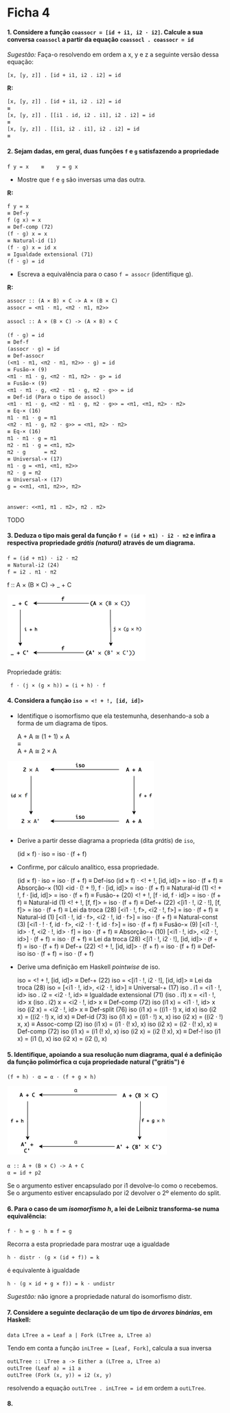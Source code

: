 Ficha 4
=====================

#### 1. Considere a função `coassocr = [id + i1, i2 · i2]`. Calcule a sua conversa `coassocl` a partir da equação `coassocl . coassocr = id`

*Sugestão:* Faça-o resolvendo em ordem a x, y e z a seguinte versão dessa equação:

    [x, [y, z]] . [id + i1, i2 . i2] = id

**R:**

    [x, [y, z]] . [id + i1, i2 . i2] = id
    ≡ 
    [x, [y, z]] . [[i1 . id, i2 . i1], i2 . i2] = id
    ≡ 
    [x, [y, z]] . [[i1, i2 . i1], i2 . i2] = id
    ≡ 

#### 2. Sejam dadas, em geral, duas funções `f` e `g` satisfazendo a propriedade

    f y = x    ≡    y = g x

* Mostre que `f` e `g` são inversas uma das outra.

**R:**

    f y = x
    ≡ Def-y
    f (g x) = x
    ≡ Def-comp (72)
    (f ⋅ g) x = x
    ≡ Natural-id (1)
    (f ⋅ g) x = id x 
    ≡ Igualdade extensional (71)
    (f ⋅ g) = id

* Escreva a equivalência para o caso `f = assocr` (identifique g).

**R:**

    assocr :: (A × B) × C -> A × (B × C)
    assocr = <π1 ⋅ π1, <π2 ⋅ π1, π2>>

    assocl :: A × (B × C) -> (A × B) × C

    (f ⋅ g) = id
    ≡ Def-f
    (assocr ⋅ g) = id
    ≡ Def-assocr
    (<π1 ⋅ π1, <π2 ⋅ π1, π2>> ⋅ g) = id
    ≡ Fusão-× (9)
    <π1 ⋅ π1 ⋅ g, <π2 ⋅ π1, π2> ⋅ g> = id
    ≡ Fusão-× (9)
    <π1 ⋅ π1 ⋅ g, <π2 ⋅ π1 ⋅ g, π2 ⋅ g>> = id
    ≡ Def-id (Para o tipo de assocl)
    <π1 ⋅ π1 ⋅ g, <π2 ⋅ π1 ⋅ g, π2 ⋅ g>> = <π1, <π1, π2> ⋅ π2>
    ≡ Eq-× (16)
    π1 ⋅ π1 ⋅ g = π1
    <π2 ⋅ π1 ⋅ g, π2 ⋅ g>> = <π1, π2> ⋅ π2>
    ≡ Eq-× (16)
    π1 ⋅ π1 ⋅ g = π1
    π2 ⋅ π1 ⋅ g = <π1, π2>
    π2 ⋅ g      = π2
    ≡ Universal-× (17)
    π1 ⋅ g = <π1, <π1, π2>>
    π2 ⋅ g = π2
    ≡ Universal-× (17)
    g = <<π1, <π1, π2>>, π2>
    

    answer: <<π1, π1 . π2>, π2 . π2>

TODO

#### 3. Deduza o tipo mais geral da função `f = (id + π1) · i2 · π2` e infira a respectiva propriedade *grátis (natural)* através de um diagrama.

    f = (id + π1) ⋅ i2 ⋅ π2
    ≡ Natural-i2 (24)
    f = i2 . π1 ⋅ π2

f :: A × (B × C) -> _ + C

![Diagram of free property of f](/images/f_nat.png)

Propriedade grátis: 

     f ⋅ (j × (g × h)) = (i + h) ⋅ f


#### 4. Considera a função `iso = <! + !, [id, id]>`

* Identifique o isomorfismo que ela testemunha, desenhando-a sob a forma de um diagrama de tipos.

    A + A ≅ (1 + 1) × A  
    ≡  
    A + A ≅ 2 × A

![Diagram of iso's isomorphism](/images/iso_iso.png)


* Derive a partir desse diagrama a proprieda (dita *grátis*) de `iso`,

    (id × f) · iso = iso · (f + f)

* Confirme, por cálculo analítico, essa propriedade.

    (id × f) · iso = iso · (f + f)
    ≡ Def-iso
    (id × f) · <! + !, [id, id]> = iso · (f + f)
    ≡ Absorção-× (10)
    <id ⋅ (! + !), f ⋅ [id, id]> = iso · (f + f)
    ≡ Natural-id (1)
    <! + !, f ⋅ [id, id]> = iso · (f + f)
    ≡ Fusão-+ (20)
    <! + !, [f ⋅ id, f ⋅ id]> = iso · (f + f)
    ≡ Natural-id (1)
    <! + !, [f, f]> = iso · (f + f)
    ≡ Def-+ (22)
    <[i1 ⋅ !, i2 ⋅ !], [f, f]> = iso · (f + f)
    ≡ Lei da troca (28)
    [<i1 ⋅ !, f>, <i2 ⋅ !, f>] = iso · (f + f)
    ≡ Natural-id (1)
    [<i1 ⋅ !, id ⋅ f>, <i2 ⋅ !, id ⋅ f>] = iso · (f + f)
    ≡ Natural-const (3)
    [<i1 ⋅ ! ⋅ f, id ⋅ f>, <i2 ⋅ ! ⋅ f, id ⋅ f>] = iso · (f + f)
    ≡ Fusão-× (9)
    [<i1 ⋅ !, id> ⋅ f, <i2 ⋅ !, id> ⋅ f] = iso · (f + f)
    ≡ Absorção-+ (10)
    [<i1 ⋅ !, id>, <i2 ⋅ !, id>] · (f + f) = iso · (f + f)
    ≡ Lei da troca (28)
    <[i1 ⋅ !, i2 ⋅ !], [id, id]> · (f + f) = iso · (f + f)
    ≡ Def-+ (22)
    <! + !, [id, id]> · (f + f) = iso · (f + f)
    ≡ Def-iso 
    iso · (f + f) = iso · (f + f)


* Derive uma definição em Haskell *pointwise* de iso.

    iso = <! + !, [id, id]>
    ≡ Def-+ (22)
    iso = <[i1 ⋅ !, i2 ⋅ !], [id, id]>
    ≡ Lei da troca (28)
    iso = [<i1 ⋅ !, id>, <i2 ⋅ !, id>]
    ≡ Universal-+ (17)
    iso . i1 = <i1 ⋅ !, id>
    iso . i2 = <i2 ⋅ !, id>
    ≡ Igualdade extensional (71)
    (iso . i1) x = <i1 ⋅ !, id> x
    (iso . i2) x = <i2 ⋅ !, id> x
    ≡ Def-comp (72)
    iso (i1 x) = <i1 ⋅ !, id> x
    iso (i2 x) = <i2 ⋅ !, id> x
    ≡ Def-split (76)
    iso (i1 x) = ((i1 ⋅ !) x, id x)
    iso (i2 x) = ((i2 ⋅ !) x, id x)
    ≡ Def-id (73)
    iso (i1 x) = ((i1 ⋅ !) x, x)
    iso (i2 x) = ((i2 ⋅ !) x, x)
    ≡ Assoc-comp (2)
    iso (i1 x) = (i1 ⋅ (! x), x)
    iso (i2 x) = (i2 ⋅ (! x), x)
    ≡ Def-comp (72)
    iso (i1 x) = (i1 (! x), x)
    iso (i2 x) = (i2 (! x), x)
    ≡ Def-!
    iso (i1 x) = (i1 (), x)
    iso (i2 x) = (i2 (), x)


#### 5. Identifique, apoiando a sua resolução num diagrama, qual é a definição da função polimórfica α cuja propriedade natural ("grátis") é

    (f + h) · α = α · (f + g × h)

![Diagram of alpha's natural property](/images/alpha_nat.png)

    α :: A + (B × C) -> A + C
    α = id + p2

Se o argumento estiver encapsulado por i1 devolve-lo como o recebemos.
Se o argumento estiver encapsulado por i2 devolver o 2º elemento do split.

#### 6. Para o caso de um *isomorfismo h*, a lei de Leibniz transforma-se numa equivalência:

    f · h = g · h ≡ f = g

Recorra a esta propriedade para mostrar uqe a igualdade

    h · distr · (g × (id + f)) = k

é equivalente à igualdade

    h · (g × id + g × f)) = k · undistr

*Sugestão:* não ignore a propriedade natural do isomorfismo distr.


#### 7. Considere a seguinte declaração de um tipo de *árvores binárias*, em Haskell:

    data LTree a = Leaf a | Fork (LTree a, LTree a)

Tendo em conta a função `inLTree = [Leaf, Fork]`, calcula a sua inversa

    outLTree :: LTree a -> Either a (LTree a, LTree a)
    outLTree (Leaf a) = i1 a
    outLTree (Fork (x, y)) = i2 (x, y)

resolvendo a equação `outLTree . inLTree = id` em ordem a `outLTree`.

#### 8. 

    

